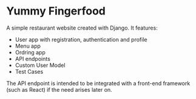 # Yummy Fingerfood

A simple restaurant website created with Django. It features:

- User app with registration, authentication and profile
- Menu app
- Ordring app
- API endpoints
- Custom User Model
- Test Cases

The API endpoint is intended to be integrated with a front-end framework (such as React) if the need arises later on.
